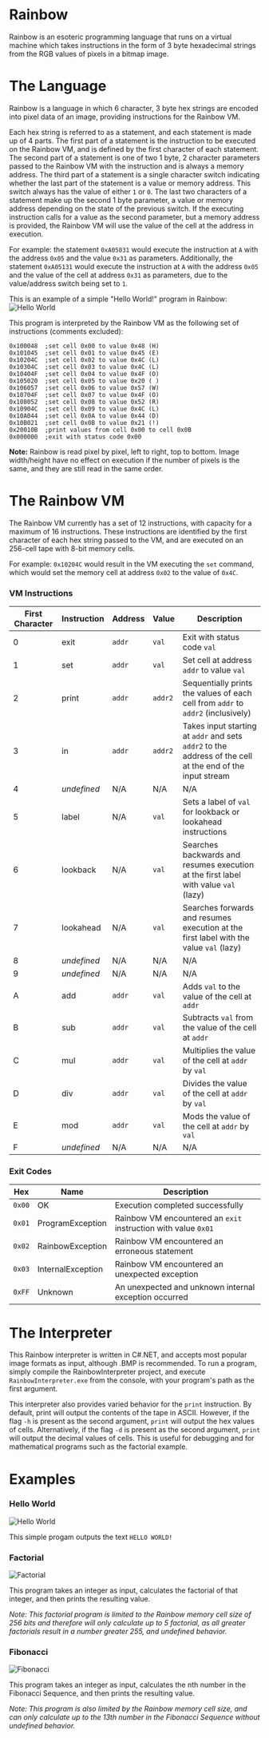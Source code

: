 # Rainbow
Rainbow is an esoteric programming language that runs on a virtual machine which takes instructions in the form of 3 byte hexadecimal strings from the RGB values of pixels in a bitmap image.

# The Language
Rainbow is a language in which 6 character, 3 byte hex strings are encoded into pixel data of an image, providing instructions for the Rainbow VM. 

Each hex string is referred to as a statement, and each statement is made up of 4 parts. The first part of a statement is the instruction to be executed on the Rainbow VM, and is defined by the first character of each statement. The second part of a statement is one of two 1 byte, 2 character parameters passed to the Rainbow VM with the instruction and is always a memory address. The third part of a statement is a single character switch indicating whether the last part of the statement is a value or memory address. This switch always has the value of either `1` or `0`. The last two characters of a statement make up the second 1 byte parameter, a value or memory address depending on the state of the previous switch. If the executing instruction calls for a value as the second parameter, but a memory address is provided, the Rainbow VM will use the value of the cell at the address in execution.

For example: the statement `0xA05031` would execute the instruction at `A` with the address `0x05` and the value `0x31` as parameters. Additionally, the statement `0xA05131` would execute the instruction at `A` with the address `0x05` and the value of the cell at address `0x31` as parameters, due to the value/address switch being set to `1`.

This is an example of a simple "Hello World!" program in Rainbow:
![Hello World](https://i.imgur.com/UbOCjLl.png)

This program is interpreted by the Rainbow VM as the following set of instructions (comments excluded):
```
0x100048  ;set cell 0x00 to value 0x48 (H)
0x101045  ;set cell 0x01 to value 0x45 (E)
0x10204C  ;set cell 0x02 to value 0x4C (L)
0x10304C  ;set cell 0x03 to value 0x4C (L)
0x10404F  ;set cell 0x04 to value 0x4F (O)
0x105020  ;set cell 0x05 to value 0x20 ( )
0x106057  ;set cell 0x06 to value 0x57 (W)
0x10704F  ;set cell 0x07 to value 0x4F (O)
0x108052  ;set cell 0x08 to value 0x52 (R)
0x10904C  ;set cell 0x09 to value 0x4C (L)
0x10A044  ;set cell 0x0A to value 0x44 (D)
0x10B021  ;set cell 0x0B to value 0x21 (!)
0x20010B  ;print values from cell 0x00 to cell 0x0B 
0x000000  ;exit with status code 0x00
```

**Note:** Rainbow is read pixel by pixel, left to right, top to bottom. Image width/height have no effect on execution if the number of pixels is the same, and they are still read in the same order.

# The Rainbow VM
The Rainbow VM currently has a set of 12 instructions, with capacity for a maximum of 16 instructions. These instructions are identified by the first character of each hex string passed to the VM, and are executed on an 256-cell tape with 8-bit memory cells.

For example: `0x10204C` would result in the VM executing the `set` command, which would set the memory cell at address `0x02` to the value of `0x4C`.

### VM Instructions

|First Character|Instruction|Address|Value  |Description                |
|-------------|-----------|-------|-------|---------------------------|
|0            |exit       |`addr` |`val`  |Exit with status code `val`|
|1            |set        |`addr` |`val`  |Set cell at address `addr` to value `val`|
|2            |print      |`addr` |`addr2`|Sequentially prints the values of each cell from `addr` to `addr2` (inclusively)|
|3            |in         |`addr` |`addr2`|Takes input starting at `addr` and sets `addr2` to the address of the cell at the end of the input stream|
|4            |*undefined*|N/A    |N/A    |N/A|
|5            |label      |N/A    |`val`  |Sets a label of `val` for lookback or lookahead instructions|
|6            |lookback   |N/A    |`val`  |Searches backwards and resumes execution at the first label with value `val` (lazy)|
|7            |lookahead  |N/A    |`val`  |Searches forwards and resumes execution at the first label with the value `val` (lazy)|
|8            |*undefined*|N/A    |N/A    |N/A|
|9            |*undefined*|N/A    |N/A    |N/A|
|A            |add        |`addr` |`val`  |Adds `val` to the value of the cell at `addr`|
|B            |sub        |`addr` |`val`  |Subtracts `val` from the value of the cell at `addr`|
|C            |mul        |`addr` |`val`  |Multiplies the value of the cell at `addr` by `val`|
|D            |div        |`addr` |`val`  |Divides the value of the cell at `addr` by `val`|
|E            |mod        |`addr` |`val`  |Mods the value of the cell at `addr` by `val`|
|F            |*undefined*|N/A    |N/A    |N/A|

### Exit Codes

|Hex    |Name             |Description                                                    |
|-------|-----------------|---------------------------------------------------------------|
|`0x00` |OK               |Execution completed successfully                               |
|`0x01` |ProgramException |Rainbow VM encountered an `exit` instruction with value `0x01` |
|`0x02` |RainbowException |Rainbow VM encountered an erroneous statement                  |
|`0x03` |InternalException|Rainbow VM encountered an unexpected exception                 |
|`0xFF` |Unknown          |An unexpected and unknown internal exception occurred          |

# The Interpreter

This Rainbow interpreter is written in C#.NET, and accepts most popular image formats as input, although .BMP is recommended. To run a program, simply compile the RainbowInterpreter project, and execute `RainbowInterpreter.exe` from the console, with your program's path as the first argument.

This interpreter also provides varied behavior for the `print` instruction. By default, print will output the contents of the tape in ASCII. However, if the flag `-h` is present as the second argument, `print` will output the hex values of cells. Alternatively, if the flag `-d` is present as the second argument, `print` will output the decimal values of cells. This is useful for debugging and for mathematical programs such as the factorial example.

# Examples

### Hello World

![Hello World](https://i.imgur.com/UbOCjLl.png)

This simple progam outputs the text `HELLO WORLD!`

### Factorial

![Factorial](https://i.imgur.com/cWdN127.png)

This program takes an integer as input, calculates the factorial of that integer, and then prints the resulting value. 

*Note: This factorial program is limited to the Rainbow memory cell size of 256 bits and therefore will only calculate up to 5 factorial, as all greater factorials result in a number greater 255, and undefined behavior.*

### Fibonacci

![Fibonacci](https://i.imgur.com/cYKt0u8.png)

This program takes an integer as input, calculates the nth number in the Fibonacci Sequence, and then prints the resulting value.

*Note: This program is also limited by the Rainbow memory cell size, and can only calculate up to the 13th number in the Fibonacci Sequence without undefined behavior.*
